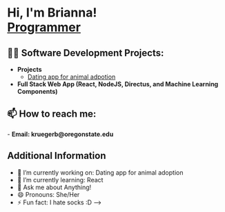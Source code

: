 <h1>Hi, I'm Brianna! <br/><a href="https://github.com/bnkrueger">Programmer</a>

<h2>👨‍💻 Software Development Projects:</h2>

- <b>Projects</b>
  - [Dating app for animal adpotion](https://github.com/bnkrueger/dating-app-for-animal-adoption)
- <b>Full Stack Web App (React, NodeJS, Directus, and Machine Learning Components)</b>
  

<h2> 📫 How to reach me:</h2>
- <b>Email: kruegerb@oregonstate.edu</b>

<h2> Additional Information </h2>

- 🔭 I’m currently working on: Dating app for animal adoption
- 🌱 I’m currently learning: React
- 💬 Ask me about Anything!
- 😄 Pronouns: She/Her
- ⚡ Fun fact: I hate socks :D
-->
